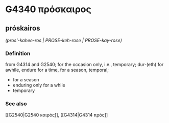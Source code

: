 # G4340 πρόσκαιρος

## próskairos

_(pros'-kahee-ros | PROSE-keh-rose | PROSE-kay-rose)_

### Definition

from G4314 and G2540; for the occasion only, i.e., temporary; dur-(eth) for awhile, endure for a time, for a season, temporal; 

- for a season
- enduring only for a while
- temporary

### See also

[[G2540|G2540 καιρός]], [[G4314|G4314 πρός]]
